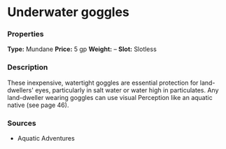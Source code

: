 ﻿---
Title: "Underwater goggles"
Type: "Mundane"
Price: "5 gp"
Weight: "–"
Slot: "Slotless"
Description: |
  "These inexpensive, watertight goggles are essential protection for land-dwellers' eyes, particularly in salt water or water high in particulates. Any land-dweller wearing goggles can use visual Perception like an aquatic native (see page 46)."
Sources: "['Aquatic Adventures']"
---

# Underwater goggles

### Properties

**Type:** Mundane **Price:** 5 gp **Weight:** – **Slot:** Slotless

### Description

These inexpensive, watertight goggles are essential protection for land-dwellers' eyes, particularly in salt water or water high in particulates. Any land-dweller wearing goggles can use visual Perception like an aquatic native (see page 46).

### Sources

* Aquatic Adventures